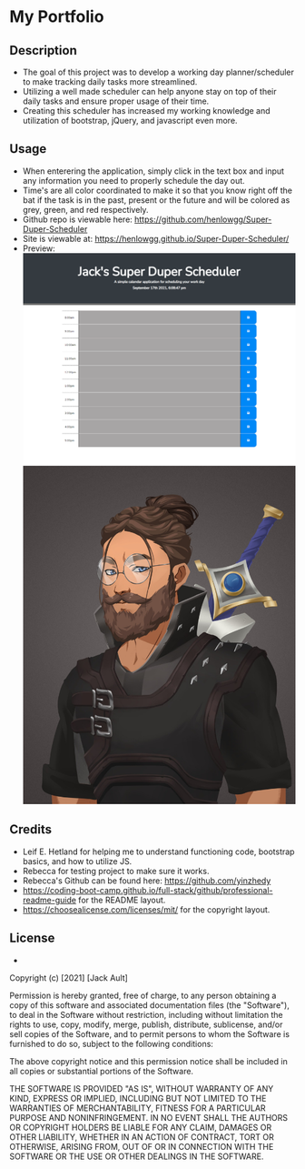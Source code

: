 # My Portfolio
## Description
- The goal of this project was to develop a working day planner/scheduler to make tracking daily tasks more streamlined.
- Utilizing a well made scheduler can help anyone stay on top of their daily tasks and ensure proper usage of their time.
- Creating this scheduler has increased my working knowledge and utilization of bootstrap, jQuery, and javascript even more.

## Usage
- When enterering the application, simply click in the text box and input any information you need to properly schedule the day out.
- Time's are all color coordinated to make it so that you know right off the bat if the task is in the past, present or the future and will be colored as grey, green, and red respectively.
- Github repo is viewable here: https://github.com/henlowgg/Super-Duper-Scheduler
- Site is viewable at: https://henlowgg.github.io/Super-Duper-Scheduler/
- Preview: ![plot](./Assets/Images/scheduler-preview.png)
![Homepage](./Assets/Images/League-avatar.jpeg)

## Credits
- Leif E. Hetland for helping me to understand functioning code, bootstrap basics, and how to utilize JS.
- Rebecca for testing project to make sure it works.
- Rebecca's Github can be found here: https://github.com/yinzhedy
- https://coding-boot-camp.github.io/full-stack/github/professional-readme-guide for the README layout.
- https://choosealicense.com/licenses/mit/ for the copyright layout.
## License
- 

Copyright (c) [2021] [Jack Ault]

Permission is hereby granted, free of charge, to any person obtaining a copy
of this software and associated documentation files (the "Software"), to deal in the Software without restriction, including without limitation the rights to use, copy, modify, merge, publish, distribute, sublicense, and/or sell copies of the Software, and to permit persons to whom the Software is
furnished to do so, subject to the following conditions:

The above copyright notice and this permission notice shall be included in all copies or substantial portions of the Software.

THE SOFTWARE IS PROVIDED "AS IS", WITHOUT WARRANTY OF ANY KIND, EXPRESS OR
IMPLIED, INCLUDING BUT NOT LIMITED TO THE WARRANTIES OF MERCHANTABILITY,
FITNESS FOR A PARTICULAR PURPOSE AND NONINFRINGEMENT. IN NO EVENT SHALL THE
AUTHORS OR COPYRIGHT HOLDERS BE LIABLE FOR ANY CLAIM, DAMAGES OR OTHER
LIABILITY, WHETHER IN AN ACTION OF CONTRACT, TORT OR OTHERWISE, ARISING FROM, OUT OF OR IN CONNECTION WITH THE SOFTWARE OR THE USE OR OTHER DEALINGS IN THE SOFTWARE.